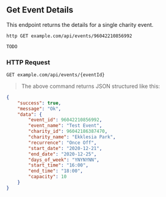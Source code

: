 ## Get Event Details
This endpoint returns the details for a single charity event.
 
```shell
http GET example.com/api/events/96042210856992
```

```javascript
TODO
```

### HTTP Request

`GET example.com/api/events/{eventId}`

> The above command returns JSON structured like this:

```json
{
    "success": true,
    "message": "Ok",
    "data": {
        "event_id": 96042210856992,
        "event_name": "Test Event",
        "charity_id": 96042186387470,
        "charity_name": "Ekklesia Park",
        "recurrence": "Once Off",
        "start_date": "2020-12-21",
        "end_date": "2020-12-25",
        "days_of_week": "YNYNYNN",
        "start_time": "16:00",
        "end_time": "18:00",
        "capacity": 10
    }
}
```
